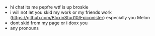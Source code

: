 - hi chat its me pepfre wtf is up broskie
- i will not let you skid my work or my friends work (https://github.com/BloxinStud10/Epiconister) especially you Melon
- dont skid from my page or i doxx you
- any pronouns 
